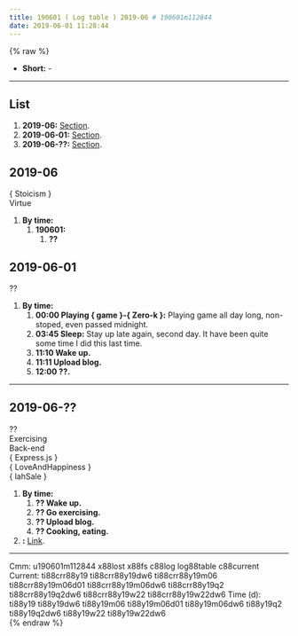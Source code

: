 ```yaml
---
title: 190601 ( Log table ) 2019-06 # 190601m112844
date: 2019-06-01 11:28:44
---
```


{% raw %}
<ul>
  <li><strong>Short:</strong> -</li>
</ul>

<!-- more -->
<hr>

<div class="h2">
  <h2>List</h2>
  <ol>
    <li><strong>2019-06:</strong> <a href="#id190601m113246">Section</a>.</li>
    <li><strong>2019-06-01:</strong> <a href="#id190601m113214">Section</a>.</li>
    <li><strong>2019-06-??:</strong> <a href="#xx">Section</a>.</li>
  </ol>
</div>

<div class="h2">
  <h2>2019-06<a id="id190601m113246"></a></h2>
  <div class="kwCloud">
    <div class="itm s4">{ Stoicism }</div>
    <div class="itm s3">Virtue</div>
  </div>
  <ol>
    <li><strong>By time:</strong>
      <ol>
        <li><strong>190601:</strong>
          <ol>
            <li><strong>??</strong></li>
          </ol>
        </li>
      </ol>
    </li>
  </ol>
</div>

<div class="h2">
  <h2>2019-06-01<a id="id190601m113214"></a></h2>
  <div class="kwCloud">
    <div class="itm s1">??</div>
  </div>
  <ol>
    <li><strong>By time:</strong>
      <ol>
        <li><strong>00:00 Playing { game }-{ Zero-k }:</strong> Playing game all day long, non-stoped, even passed midnight.</li>
        <li><strong>03:45 Sleep:</strong> Stay up late again, second day. It have been quite some time I did this last time.</li>
        <li><strong>11:10 Wake up.</strong></li>
        <li><strong>11:11 Upload blog.</strong></li>
        <li><strong>12:00 ??.</strong></li>
      </ol>
    </li>
  </ol>
</div>

<hr>

<div class="h2">
  <h2>2019-06-??<a id="xx"></a></h2>
  <div class="kwCloud">
    <div class="itm s1">??</div>
    <div class="itm s1">Exercising</div>
    <div class="itm s1">Back-end</div>
    <div class="itm s1">{ Express.js }</div>
    <div class="itm s1">{ LoveAndHappiness }</div>
    <div class="itm s1">{ lahSale }</div>
  </div>
  <ol>
    <li><strong>By time:</strong>
      <ol>
        <li><strong>?? Wake up.</strong></li>
        <li><strong>?? Go exercising.</strong></li>
        <li><strong>?? Upload blog.</strong></li>
        <li><strong>?? Cooking, eating.</strong></li>
      </ol>
    </li>
    <li><strong>:</strong> <a href="">Link</a>.</li>
  </ol>
</div>

<hr>

<div class="facetList">
Cmm: u190601m112844 x88lost x88fs c88log log88table c88current
Current: ti88crr88y19 ti88crr88y19dw6 ti88crr88y19m06 ti88crr88y19m06d01 ti88crr88y19m06dw6 ti88crr88y19q2 ti88crr88y19q2dw6 ti88crr88y19w22 ti88crr88y19w22dw6
Time (d): ti88y19 ti88y19dw6 ti88y19m06 ti88y19m06d01 ti88y19m06dw6 ti88y19q2 ti88y19q2dw6 ti88y19w22 ti88y19w22dw6
</div>
{% endraw %}
